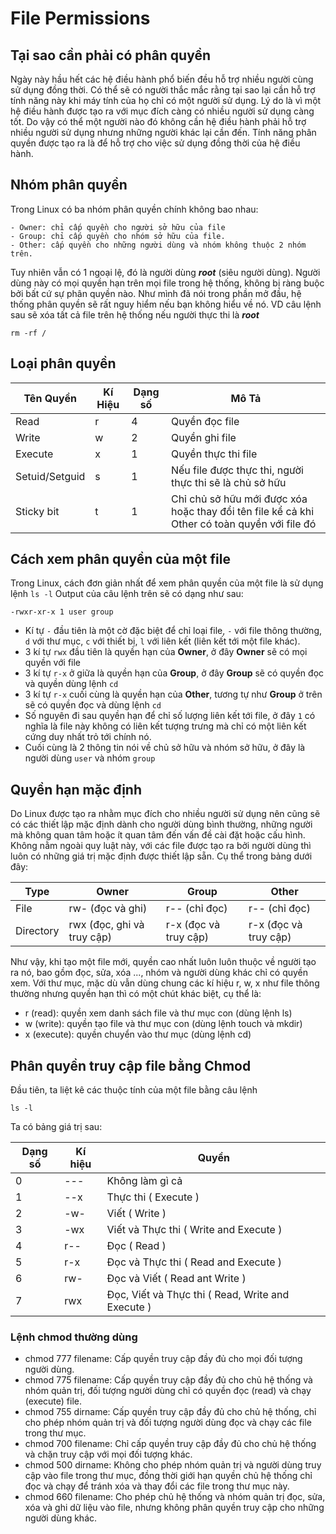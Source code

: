 # File Permissions

## Tại sao cần phải có phân quyền
Ngày này hầu hết các hệ điều hành phổ biến đều hỗ trợ nhiều người cùng sử dụng đồng thời. Có thể sẽ có người thắc mắc rằng tại sao lại cần hỗ trợ tính năng này khi máy tính của họ chỉ có một người sử dụng. Lý do là vì một hệ điều hành được tạo ra với mục đích càng có nhiều người sử dụng càng tốt. Do vậy có thể một người nào đó không cần hệ điều hành phải hỗ trợ nhiều người sử dụng nhưng những người khác lại cần đến. Tính năng phân quyền được tạo ra là để hỗ trợ cho việc sử dụng đồng thời của hệ điều hành.

## Nhóm phân quyền

Trong Linux có ba nhóm phân quyền chính không bao nhau: 

    - Owner: chỉ cấp quyền cho người sở hữu của file
    - Group: chỉ cấp quyền cho nhóm sở hữu của file.
    - Other: cấp quyền cho những người dùng và nhóm không thuộc 2 nhóm trên.

Tuy nhiên vẫn có 1 ngoại lệ, đó là người dùng ***root*** (siêu người dùng). Người dùng này có mọi quyền hạn trên mọi file trong hệ thống, không bị ràng buộc bởi bất cứ sự phân quyền nào. Như mình đã nói trong phần mở đầu, hệ thống phân quyền sẽ rất nguy hiểm nếu bạn không hiểu về nó. VD câu lệnh sau sẽ xóa tất cả file trên hệ thống nếu người thực thi là ***root***

```
rm -rf /
```

## Loại phân quyền
 
| Tên Quyền | Kí Hiệu | Dạng số | Mô Tả |
|-----------|---------|---------|-------|
| Read | r | 4 | Quyền đọc file |
| Write | w | 2 | Quyền ghi file |
| Execute | x | 1 | Quyền thực thi file |
| Setuid/Setguid | s | 1 | Nếu file được thực thi, người thực thi sẽ là chủ sở hữu |
| Sticky bit | t | 1 | Chỉ chủ sở hữu mới được xóa hoặc thay đổi tên file kể cả khi Other có toàn quyền với file đó |



## Cách xem phân quyền của một file
Trong Linux, cách đơn giản nhất để xem phân quyền của một file là sử dụng lệnh `ls -l`
Output của câu lệnh trên sẽ có dạng như sau: 
```
-rwxr-xr-x 1 user group
```

- Kí tự `-` đầu tiên là một cờ đặc biệt để chỉ loại file, `-` với file thông thường, `d` với thư mục, `c` với thiết bị, `l` với liên kết (liên kết tới một file khác).
- 3 kí tự `rwx` đầu tiên là quyền hạn của **Owner**, ở đây **Owner** sẽ có mọi quyền với file
- 3 kí tự `r-x` ở giữa là quyền hạn của **Group**, ở đây **Group** sẽ có quyền đọc và quyền dùng lệnh `cd`
- 3 kí tự `r-x` cuối cùng là quyền hạn của **Other**, tương tự như **Group** ở trên sẽ có quyền đọc và dùng lệnh `cd`
- Số nguyên đi sau quyền hạn để chỉ số lượng liên kết tới file, ở đây `1` có nghĩa là file này không có liên kết tượng trưng mà chỉ có một liên kết cứng duy nhất trỏ tới chính nó.
- Cuối cùng là 2 thông tin nói về chủ sở hữu và nhóm sở hữu, ở đây là người dùng `user` và nhóm `group`

## Quyền hạn mặc định
Do Linux được tạo ra nhằm mục đích cho nhiều người sử dụng nên cũng sẽ có các thiết lập mặc định dành cho người dùng bình thường, những người mà không quan tâm hoặc ít quan tâm đến vấn đề cài đặt hoặc cấu hình. Không nằm ngoài quy luật này, với các file được tạo ra bởi người dùng thì luôn có những giá trị mặc định được thiết lập sẵn. Cụ thể trong bảng dưới đây:

| Type | Owner | Group | Other |
|------|-------|-------|-------|
| File | rw- (đọc và ghi) | r-- (chỉ đọc) | r-- (chỉ đọc) |
| Directory | rwx (đọc, ghi và truy cập)| r-x (đọc và truy cập) | r-x (đọc và truy cập) |


Như vậy, khi tạo một file mới, quyền cao nhất luôn luôn thuộc về người tạo ra nó, bao gồm đọc, sửa, xóa ..., nhóm và người dùng khác chỉ có quyền xem. Với thư mục, mặc dù vẫn dùng chung các kí hiệu r, w, x như file thông thường nhưng quyền hạn thì có một chút khác biệt, cụ thể là:

- r (read): quyền xem danh sách file và thư mục con (dùng lệnh ls)
- w (write): quyền tạo file và thư mục con (dùng lệnh touch và mkdir)
- x (execute): quyền chuyển vào thư mục (dùng lệnh cd)

## Phân quyền truy cập file bằng Chmod

Đầu tiên, ta liệt kê các thuộc tính của một file bằng câu lệnh 
```
ls -l
```

Ta có bảng giá trị sau:

| Dạng số | Kí hiệu | Quyền |
|---------|---------|-------|
| 0 | --- | Không làm gì cả |
| 1 | --x | Thực thi ( Execute )|
| 2 | -w- | Viết ( Write )|
| 3 | -wx | Viết và Thực thi ( Write and Execute )|
| 4 | r-- | Đọc ( Read )|
| 5 | r-x | Đọc và Thực thi ( Read and Execute )|
| 6 | rw- | Đọc và Viết ( Read ant Write )|
| 7 | rwx | Đọc, Viết và Thực thi ( Read, Write and Execute )|


### Lệnh chmod thường dùng

- chmod 777 filename: Cấp quyền truy cập đầy đủ cho mọi đối tượng người dùng.
- chmod 775 filename: Cấp quyền truy cập đầy đủ cho chủ hệ thống và nhóm quản trị, đối tượng người dùng chỉ có quyền đọc (read) và chạy (execute) file.
- chmod 755 dirname: Cấp quyền truy cập đầy đủ cho chủ hệ thống, chỉ cho phép nhóm quản trị và đối tượng người dùng đọc và chạy các file trong thư mục.
- chmod 700 filename: Chỉ cấp quyền truy cập đầy đủ cho chủ hệ thống và chặn truy cập với mọi đối tượng khác.
- chmod 500 dirname: Không cho phép nhóm quản trị và người dùng truy cập vào file trong thư mục, đồng thời giới hạn quyền chủ hệ thống chỉ đọc và chạy để tránh xóa và thay đổi các file trong thư mục này.
- chmod 660 filename: Cho phép chủ hệ thống và nhóm quản trị đọc, sửa, xóa và ghi dữ liệu vào file, nhưng không phân quyền truy cập cho những người dùng khác.